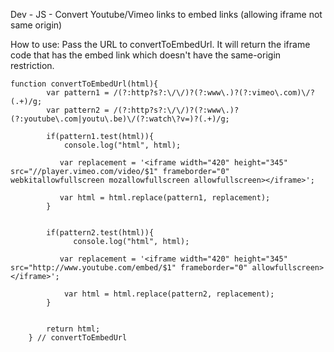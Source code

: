 Dev - JS - Convert Youtube/Vimeo links to embed links (allowing iframe not same origin)

How to use:
Pass the URL to convertToEmbedUrl. It will return the iframe code that has the embed link which doesn't have the same-origin restriction.

```
function convertToEmbedUrl(html){
        var pattern1 = /(?:http?s?:\/\/)?(?:www\.)?(?:vimeo\.com)\/?(.+)/g;
        var pattern2 = /(?:http?s?:\/\/)?(?:www\.)?(?:youtube\.com|youtu\.be)\/(?:watch\?v=)?(.+)/g;

        if(pattern1.test(html)){
            console.log("html", html);

           var replacement = '<iframe width="420" height="345" src="//player.vimeo.com/video/$1" frameborder="0" webkitallowfullscreen mozallowfullscreen allowfullscreen></iframe>';

           var html = html.replace(pattern1, replacement);
        }


        if(pattern2.test(html)){
              console.log("html", html);

           var replacement = '<iframe width="420" height="345" src="http://www.youtube.com/embed/$1" frameborder="0" allowfullscreen></iframe>';

            var html = html.replace(pattern2, replacement);
        } 


        return html;
    } // convertToEmbedUrl
```
